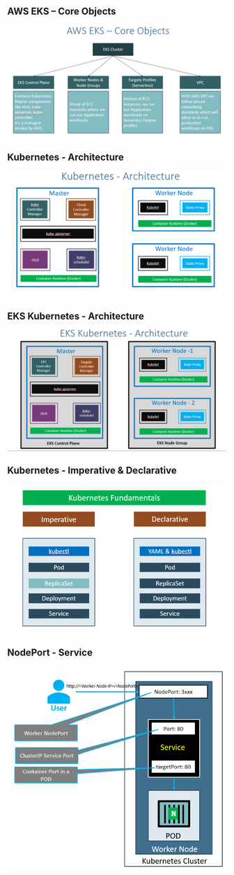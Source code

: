 ## AWS EKS – Core Objects 
![](2023-03-01-14-25-56.png)
## Kubernetes - Architecture
![](2023-03-07-11-30-41.png)
## EKS Kubernetes - Architecture
![](2023-03-07-12-09-23.png)
## Kubernetes - Imperative & Declarative
![](2023-03-07-12-41-07.png)
## NodePort - Service
![](2023-03-07-16-17-58.png)
